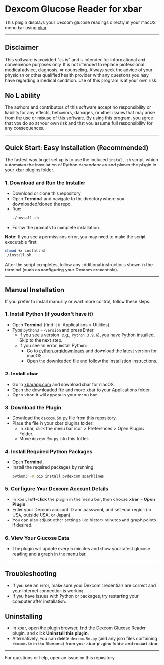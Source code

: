 # Dexcom Glucose Reader for xbar

This plugin displays your Dexcom glucose readings directly in your macOS menu bar using [xbar](https://xbarapp.com/).

---

## Disclaimer

This software is provided "as is" and is intended for informational and convenience purposes only. It is not intended to replace professional medical advice, diagnosis, or counseling. Always seek the advice of your physician or other qualified health provider with any questions you may have regarding a medical condition. Use of this program is at your own risk.

## No Liability

The authors and contributors of this software accept no responsibility or liability for any effects, behaviors, damages, or other issues that may arise from the use or misuse of this software. By using this program, you agree that you do so at your own risk and that you assume full responsibility for any consequences.

---

## Quick Start: Easy Installation (Recommended)

The fastest way to get set up is to use the included `install.sh` script, which automates the installation of Python dependencies and places the plugin in your xbar plugins folder.

### 1. Download and Run the Installer

- Download or clone this repository.
- Open **Terminal** and navigate to the directory where you downloaded/cloned the repo.
- Run:
  ```sh
  ./install.sh
  ```
- Follow the prompts to complete installation.

**Note:** If you see a permissions error, you may need to make the script executable first:
```sh
chmod +x install.sh
./install.sh
```
After the script completes, follow any additional instructions shown in the terminal (such as configuring your Dexcom credentials).

---

## Manual Installation

If you prefer to install manually or want more control, follow these steps:

### 1. Install Python (if you don't have it)
- Open **Terminal** (find it in Applications > Utilities).
- Type `python3 --version` and press Enter.
  - If you see a version (e.g., `Python 3.9.6`), you have Python installed. Skip to the next step.
  - If you see an error, install Python:
    - Go to [python.org/downloads](https://www.python.org/downloads/) and download the latest version for macOS.
    - Open the downloaded file and follow the installation instructions.

### 2. Install xbar
- Go to [xbarapp.com](https://xbarapp.com/) and download xbar for macOS.
- Open the downloaded file and move xbar to your Applications folder.
- Open xbar. It will appear in your menu bar.

### 3. Download the Plugin
- Download the `dexcom.5m.py` file from this repository.
- Place the file in your xbar plugins folder:
  - In xbar, click the menu bar icon > Preferences > Open Plugins Folder.
  - Move `dexcom.5m.py` into this folder.

### 4. Install Required Python Packages
- Open **Terminal**.
- Install the required packages by running:
  ```sh
  python3 -m pip install pydexcom sparklines
  ```

### 5. Configure Your Dexcom Account Details
- In xbar, **left-click** the plugin in the menu bar, then choose **xbar** > **Open Plugin**.
- Enter your Dexcom account ID and password, and set your region (in USA, outside USA, or Japan).
- You can also adjust other settings like history minutes and graph points if desired.

### 6. View Your Glucose Data
- The plugin will update every 5 minutes and show your latest glucose reading and a graph in the menu bar.

---

## Troubleshooting
- If you see an error, make sure your Dexcom credentials are correct and your internet connection is working.
- If you have issues with Python or packages, try restarting your computer after installation.

## Uninstalling
- In xbar, open the plugin browser, find the Dexcom Glucose Reader plugin, and click **Uninstall this plugin**.
- Alternatively, you can delete `dexcom.5m.py` (and any json files containing `dexcom.5m` in the filename) from your xbar plugins folder and restart xbar.

---

For questions or help, open an issue on this repository.
